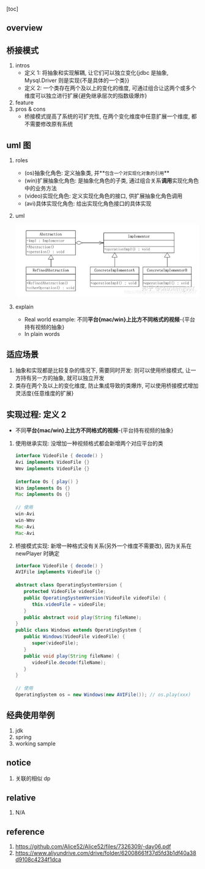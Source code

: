 [toc]

## overview

## 桥接模式

1. intros
   - 定义 1: 将抽象和实现解耦, 让它们可以独立变化{jdbc 是抽象, Mysql.Driver 则是实现{不是具体的一个类}}
   - 定义 2: 一个类存在两个及以上的变化的维度, 可通过组合让这两个或多个维度可以独立进行扩展{避免继承层次的指数级爆炸}
2. feature
3. pros & cons
   - 桥接模式提高了系统的可扩充性, 在两个变化维度中任意扩展一个维度, 都不需要修改原有系统

## uml 图

1. roles

   - (os)抽象化角色: 定义抽象类, 并**`包含一个对实现化对象的引用`**
   - (win)扩展抽象化角色: 是抽象化角色的子类, 通过组合关系**调用**实现化角色中的业务方法
   - (video)实现化角色: 定义实现化角色的接口, 供扩展抽象化角色调用
   - (avi)具体实现化角色: 给出实现化角色接口的具体实现

2. uml

   ![avatar](/static/image/dp/bridge-uml.png)

3. explain

   - Real world example: 不同**平台{mac/win}**上比方**不同格式的视频**-{平台持有视频的抽象}
   - In plain words

## 适应场景

1. 抽象和实现都是比较复杂的情况下, 需要同时开发: 则可以使用桥接模式, 让一方持有另一方的抽象, 就可以独立开发
2. 类存在两个及以上的变化维度, 防止集成导致的类爆炸, 可以使用桥接模式增加灵活度{任意维度的扩展}

## 实现过程: 定义 2

- 不同**平台{mac/win}**上比方**不同格式的视频**-{平台持有视频的抽象}

1. 使用继承实现: 没增加一种视频格式都会新增两个对应平台的类

   ```java
   interface VideoFile { decode() }
   Avi implements VideoFile {}
   Wmv implements VideoFile {}

   interface Os { play() }
   Win implements Os {}
   Mac implements Os {}

   // 使用
   win-Avi
   win-Wmv
   Mac-Avi
   Mac-Avi
   ```

2. 桥接模式实现: 新增一种格式没有关系(另外一个维度不需要改), 因为关系在 newPlayer 时确定

   ```java
   interface VideoFile { decode() }
   AVIFile implements VideoFile {}

   abstract class OperatingSystemVersion {
      protected VideoFile videoFile;
      public OperatingSystemVersion(VideoFile videoFile) {
         this.videoFile = videoFile;
      }
      public abstract void play(String fileName);
   }
   public class Windows extends OperatingSystem {
      public Windows(VideoFile videoFile) {
         super(videoFile);
      }
      public void play(String fileName) {
         videoFile.decode(fileName);
      }
   }

   // 使用
   OperatingSystem os = new Windows(new AVIFile()); // os.play(xxx)
   ```

## 经典使用举例

1. jdk
2. spring
3. working sample

## notice

1. 关联的相似 dp

## relative

1. N/A

## reference

1. https://github.com/Alice52/Alice52/files/7326309/-day06.pdf
2. https://www.aliyundrive.com/drive/folder/62008661f37d5fd3b1df40a38d9108c4234f1dca
